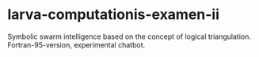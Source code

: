 # larva-computationis-examen-ii
Symbolic swarm intelligence based on the concept of logical triangulation. Fortran-95-version, experimental chatbot.
